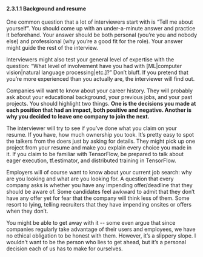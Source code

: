 #### 2.3.1.1 Background and resume

One common question that a lot of interviewers start with is “Tell me about yourself”. You should come up with an under-a-minute answer and practice it beforehand. Your answer should be both personal (you’re you and nobody else) and professional (why you’re a good fit for the role). Your answer might guide the rest of the interview.

Interviewers might also test your general level of expertise with the question: “What level of involvement have you had with [ML|computer vision|natural language processing|etc.]?” Don’t bluff. If you pretend that you’re more experienced than you actually are, the interviewer will find out.

Companies will want to know about your career history. They will probably ask about your educational background, your previous jobs, and your past projects. You should highlight two things. **One is the decisions you made at each position that had an impact, both positive and negative. Another is why you decided to leave one company to join the next.**

The interviewer will try to see if you’ve done what you claim on your resume. If you have, how much ownership you took. It’s pretty easy to spot the talkers from the doers just by asking for details. They might pick up one project from your resume and make you explain every choice you made in it. If you claim to be familiar with TensorFlow, be prepared to talk about eager execution, tf.estimator, and distributed training in TensorFlow.

Employers will of course want to know about your current job search: why are you looking and what are you looking for. A question that every company asks is whether you have any impending offer/deadline that they should be aware of. Some candidates feel awkward to admit that they don’t have any offer yet for fear that the company will think less of them. Some resort to lying, telling recruiters that they have impending onsites or offers when they don’t.

You might be able to get away with it -- some even argue that since companies regularly take advantage of their users and employees, we have no ethical obligation to be honest with them. However, it’s a slippery slope. I wouldn’t want to be the person who lies to get ahead, but it’s a personal decision each of us has to make for ourselves.
